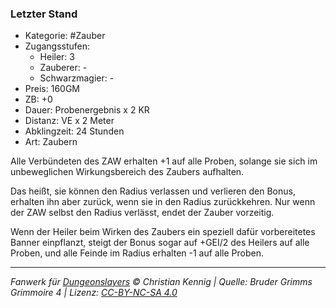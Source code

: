 ### Letzter Stand

- Kategorie: #Zauber
- Zugangsstufen:
  - Heiler: 3
  - Zauberer: -
  - Schwarzmagier: -
- Preis: 160GM
- ZB: +0
- Dauer: Probenergebnis x 2 KR
- Distanz: VE x 2 Meter
- Abklingzeit: 24 Stunden
- Art: Zaubern



Alle Verbündeten des ZAW erhalten +1 auf alle Proben, solange sie sich im unbeweglichen Wirkungsbereich des Zaubers aufhalten.

Das heißt, sie können den Radius verlassen und verlieren den Bonus, erhalten ihn aber zurück, wenn sie in den Radius zurückkehren. Nur wenn der ZAW selbst den Radius verlässt, endet der Zauber vorzeitig.

Wenn der Heiler beim Wirken des Zaubers ein speziell dafür vorbereitetes Banner einpflanzt, steigt der Bonus sogar auf +GEI/2 des Heilers auf alle Proben, und alle Feinde im Radius erhalten -1 auf alle Proben.

---

_Fanwerk für [Dungeonslayers](https://www.dungeonslayers.net/) © Christian Kennig | Quelle: Bruder Grimms Grimmoire 4 | Lizenz: [CC-BY-NC-SA 4.0](https://creativecommons.org/licenses/by-nc-sa/4.0/deed.de)_

